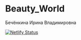 # Beauty_World
Бечёнкина Ирина Владимировна

[![Netlify Status](https://api.netlify.com/api/v1/badges/eb99fe4a-8380-4367-9cac-7b2a08aa234d/deploy-status)](https://app.netlify.com/sites/salon-landing/deploys)
